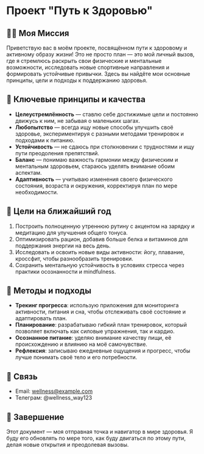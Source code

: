 # Проект "Путь к Здоровью"

## 🏃‍♂️ Моя Миссия

Приветствую вас в моём проекте, посвящённом пути к здоровому и активному образу жизни! Это не просто план — это мой личный вызов, где я стремлюсь раскрыть свои физические и ментальные возможности, исследовать новые спортивные направления и формировать устойчивые привычки. Здесь вы найдёте мои основные принципы, цели и подходы к поддержанию здоровья.

## 🧠 Ключевые принципы и качества

- **Целеустремлённость** — ставлю себе достижимые цели и постоянно движусь к ним, не забывая о маленьких шагах.
- **Любопытство** — всегда ищу новые способы улучшить своё здоровье, экспериментируя с разными методами тренировок и подходами к питанию.
- **Устойчивость** — не сдаюсь при столкновении с трудностями и ищу пути преодоления препятствий.
- **Баланс** — понимаю важность гармонии между физическим и ментальным здоровьем, стараюсь уделять внимание обоим аспектам.
- **Адаптивность** — учитываю изменения своего физического состояния, возраста и окружения, корректируя план по мере необходимости.

## 🚀 Цели на ближайший год

1. Построить полноценную утреннюю рутину с акцентом на зарядку и медитацию для улучшения общего тонуса.
2. Оптимизировать рацион, добавив больше белка и витаминов для поддержания энергии на весь день.
3. Исследовать и освоить новые виды активности: йогу, плавание, кроссфит, чтобы разнообразить тренировки.
4. Сохранить ментальную устойчивость в условиях стресса через практики осознанности и mindfulness.

## 🔧 Методы и подходы

- **Трекинг прогресса**: использую приложения для мониторинга активности, питания и сна, чтобы отслеживать своё состояние и адаптировать план.
- **Планирование**: разрабатываю гибкий план тренировок, который позволяет включать как силовые упражнения, так и кардио.
- **Осознанное питание**: уделяю внимание качеству пищи, её происхождению и влиянию на моё самочувствие.
- **Рефлексия**: записываю ежедневные ощущения и прогресс, чтобы лучше понимать своё тело и его потребности.

## 📩 Связь

- Email: wellness@example.com
- Телеграм: @wellness_way123

## 🔄 Завершение

Этот документ — моя отправная точка и навигатор в мире здоровья. Я буду его обновлять по мере того, как буду двигаться по этому пути, делая новые открытия и преодолевая вызовы.
